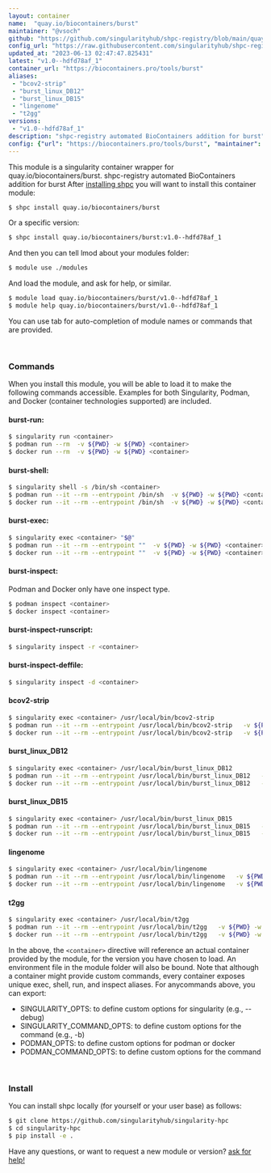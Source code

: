 ```yaml
---
layout: container
name:  "quay.io/biocontainers/burst"
maintainer: "@vsoch"
github: "https://github.com/singularityhub/shpc-registry/blob/main/quay.io/biocontainers/burst/container.yaml"
config_url: "https://raw.githubusercontent.com/singularityhub/shpc-registry/main/quay.io/biocontainers/burst/container.yaml"
updated_at: "2023-06-13 02:47:47.825431"
latest: "v1.0--hdfd78af_1"
container_url: "https://biocontainers.pro/tools/burst"
aliases:
 - "bcov2-strip"
 - "burst_linux_DB12"
 - "burst_linux_DB15"
 - "lingenome"
 - "t2gg"
versions:
 - "v1.0--hdfd78af_1"
description: "shpc-registry automated BioContainers addition for burst"
config: {"url": "https://biocontainers.pro/tools/burst", "maintainer": "@vsoch", "description": "shpc-registry automated BioContainers addition for burst", "latest": {"v1.0--hdfd78af_1": "sha256:18940befe4320d7b01cff71eff828661e40cae55aa5c5d7c2ec833c3c08f0fde"}, "tags": {"v1.0--hdfd78af_1": "sha256:18940befe4320d7b01cff71eff828661e40cae55aa5c5d7c2ec833c3c08f0fde"}, "docker": "quay.io/biocontainers/burst", "aliases": {"bcov2-strip": "/usr/local/bin/bcov2-strip", "burst_linux_DB12": "/usr/local/bin/burst_linux_DB12", "burst_linux_DB15": "/usr/local/bin/burst_linux_DB15", "lingenome": "/usr/local/bin/lingenome", "t2gg": "/usr/local/bin/t2gg"}}
---
```


This module is a singularity container wrapper for quay.io/biocontainers/burst.
shpc-registry automated BioContainers addition for burst
After [installing shpc](#install) you will want to install this container module:


```bash
$ shpc install quay.io/biocontainers/burst
```

Or a specific version:

```bash
$ shpc install quay.io/biocontainers/burst:v1.0--hdfd78af_1
```

And then you can tell lmod about your modules folder:

```bash
$ module use ./modules
```

And load the module, and ask for help, or similar.

```bash
$ module load quay.io/biocontainers/burst/v1.0--hdfd78af_1
$ module help quay.io/biocontainers/burst/v1.0--hdfd78af_1
```

You can use tab for auto-completion of module names or commands that are provided.

<br>

### Commands

When you install this module, you will be able to load it to make the following commands accessible.
Examples for both Singularity, Podman, and Docker (container technologies supported) are included.

#### burst-run:

```bash
$ singularity run <container>
$ podman run --rm  -v ${PWD} -w ${PWD} <container>
$ docker run --rm  -v ${PWD} -w ${PWD} <container>
```

#### burst-shell:

```bash
$ singularity shell -s /bin/sh <container>
$ podman run --it --rm --entrypoint /bin/sh  -v ${PWD} -w ${PWD} <container>
$ docker run --it --rm --entrypoint /bin/sh  -v ${PWD} -w ${PWD} <container>
```

#### burst-exec:

```bash
$ singularity exec <container> "$@"
$ podman run --it --rm --entrypoint ""  -v ${PWD} -w ${PWD} <container> "$@"
$ docker run --it --rm --entrypoint ""  -v ${PWD} -w ${PWD} <container> "$@"
```

#### burst-inspect:

Podman and Docker only have one inspect type.

```bash
$ podman inspect <container>
$ docker inspect <container>
```

#### burst-inspect-runscript:

```bash
$ singularity inspect -r <container>
```

#### burst-inspect-deffile:

```bash
$ singularity inspect -d <container>
```


#### bcov2-strip

```bash
$ singularity exec <container> /usr/local/bin/bcov2-strip
$ podman run --it --rm --entrypoint /usr/local/bin/bcov2-strip   -v ${PWD} -w ${PWD} <container> -c " $@"
$ docker run --it --rm --entrypoint /usr/local/bin/bcov2-strip   -v ${PWD} -w ${PWD} <container> -c " $@"
```


#### burst_linux_DB12

```bash
$ singularity exec <container> /usr/local/bin/burst_linux_DB12
$ podman run --it --rm --entrypoint /usr/local/bin/burst_linux_DB12   -v ${PWD} -w ${PWD} <container> -c " $@"
$ docker run --it --rm --entrypoint /usr/local/bin/burst_linux_DB12   -v ${PWD} -w ${PWD} <container> -c " $@"
```


#### burst_linux_DB15

```bash
$ singularity exec <container> /usr/local/bin/burst_linux_DB15
$ podman run --it --rm --entrypoint /usr/local/bin/burst_linux_DB15   -v ${PWD} -w ${PWD} <container> -c " $@"
$ docker run --it --rm --entrypoint /usr/local/bin/burst_linux_DB15   -v ${PWD} -w ${PWD} <container> -c " $@"
```


#### lingenome

```bash
$ singularity exec <container> /usr/local/bin/lingenome
$ podman run --it --rm --entrypoint /usr/local/bin/lingenome   -v ${PWD} -w ${PWD} <container> -c " $@"
$ docker run --it --rm --entrypoint /usr/local/bin/lingenome   -v ${PWD} -w ${PWD} <container> -c " $@"
```


#### t2gg

```bash
$ singularity exec <container> /usr/local/bin/t2gg
$ podman run --it --rm --entrypoint /usr/local/bin/t2gg   -v ${PWD} -w ${PWD} <container> -c " $@"
$ docker run --it --rm --entrypoint /usr/local/bin/t2gg   -v ${PWD} -w ${PWD} <container> -c " $@"
```



In the above, the `<container>` directive will reference an actual container provided
by the module, for the version you have chosen to load. An environment file in the
module folder will also be bound. Note that although a container
might provide custom commands, every container exposes unique exec, shell, run, and
inspect aliases. For anycommands above, you can export:

 - SINGULARITY_OPTS: to define custom options for singularity (e.g., --debug)
 - SINGULARITY_COMMAND_OPTS: to define custom options for the command (e.g., -b)
 - PODMAN_OPTS: to define custom options for podman or docker
 - PODMAN_COMMAND_OPTS: to define custom options for the command

<br>

### Install

You can install shpc locally (for yourself or your user base) as follows:

```bash
$ git clone https://github.com/singularityhub/singularity-hpc
$ cd singularity-hpc
$ pip install -e .
```

Have any questions, or want to request a new module or version? [ask for help!](https://github.com/singularityhub/singularity-hpc/issues)